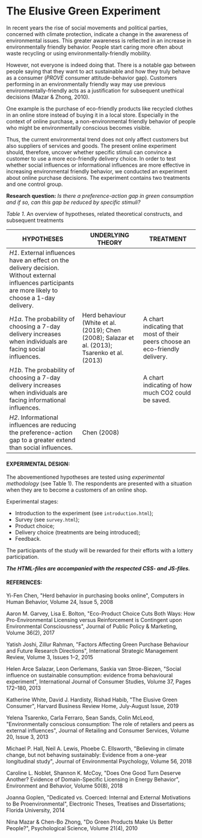 # The Elusive Green Experiment





In recent years the rise of social movements and political parties, concerned with climate protection, indicate a change in the awareness of environmental issues. This greater awareness is reflected in an increase in environmentally friendly behavior. People start caring more often about waste recycling or using environmentally-friendly mobility.

However, not everyone is indeed doing that. There is a notable gap between people saying that they want to act sustainable and how they truly behave as a consumer (*PROVE* consumer attitude-behavior gap).
Customers performing in an environmentally friendly way may use previous environmentally-friendly acts as a justification for subsequent unethical decisions (Mazar & Zhong, 2010).

One example is the purchase of eco-friendly products like recycled clothes in an online store instead of buying it in a local store.
Especially in the context of online purchase, a non-environmental friendly behavior of people who might be environmentally conscious becomes visible.

Thus, the current environmental trend does not only affect customers but also suppliers of services and goods.
The present online experiment should, therefore, uncover whether specific stimuli can convince a customer to use a more eco-friendly delivery choice.
In order to test whether social influences or informational influences are more effective in increasing environmental friendly behavior, we conducted an experiment about online purchase decisions. The experiment contains two treatments and one control group.

**Research question:** *Is there a preference-action gap in green consumption and if so, can this gap be reduced by specific stimuli?*

*Table 1*. An overview of hypotheses, related theoretical constructs, and subsequent treatments

| HYPOTHESES | UNDERLYING THEORY | TREATMENT |
| --- | --- | --- |
|*H1*. External influences have an effect on the delivery decision. Without external influences participants are more likely to choose a 1-day delivery. |
|*H1a*. The probability of choosing a 7-day delivery increases when individuals are facing social influences. | Herd behaviour (White et al. (2019); Chen (2008); Salazar et al. (2013); Tsarenko et al. (2013) |A chart indicating that most of their peers choose an eco-friendly delivery. |
|*H1b*. The probability of choosing a 7-day delivery increases when individuals are facing informational influences. ||A chart indicating of how much CO2 could be saved. |
|*H2*. Informational influences are reducing the preference-action gap to a greater extend than social influences. |Chen (2008)||
    
#### EXPERIMENTAL DESIGN:
The abovementioned hypotheses are tested using *experimental methodology* (see Table 1).
The respondents are presented with a situation when they are to become a customers of an online shop.

Experimental stages:
- Introduction to the experiment (see `introduction.html`);
- Survey (see `survey.html`);
- Product choice;
- Delivery choice (treatments are being introduced);
- Feedback.

The participants of the study will be rewarded for their efforts with a lottery participation.


***The HTML-files are accompanied with the respected CSS- and JS-files.***


#### REFERENCES: 

Yi-Fen Chen,
"Herd behavior in purchasing books online",
Computers in Human Behavior,
Volume 24, Issue 5,
2008

Aaron M. Garvey, Lisa E. Bolton, 
"Eco-Product Choice Cuts Both Ways: How Pro-Environmental Licensing versus Reinforcement is Contingent upon Environmental Consciousness",
Journal of Public Policy & Marketing,
Volume 36(2),
2017

Yatish Joshi, Zillur Rahman,
"Factors Affecting Green Purchase Behaviour and Future Research Directions",
International Strategic Management Review,
Volume 3, Issues 1–2,
2015

Helen Arce Salazar, Leon Oerlemans, Saskia van Stroe-Biezen,
"Social influence on sustainable consumption: evidence froma behavioural experiment",
International Journal of Consumer Studies,
Volume 37, Pages 172–180,
2013

Katherine White, David J. Hardisty, Rishad Habib,
"The Elusive Green Consumer",
Harvard Business Review Home,
July-August Issue,
2019

Yelena Tsarenko, Carla Ferraro, Sean Sands, Colin McLeod,
"Environmentally conscious consumption: The role of retailers and peers as external influences",
Journal of Retailing and Consumer Services,
Volume 20, Issue 3,
2013

Michael P. Hall, Neil A. Lewis, Phoebe C. Ellsworth,
"Believing in climate change, but not behaving sustainably: Evidence from a one-year longitudinal study",
Journal of Environmental Psychology,
Volume 56,
2018

Caroline L. Noblet, Shannon K. McCoy,
"Does One Good Turn Deserve Another? Evidence of Domain-Specific Licensing in Energy Behavior",
Environment and Behavior,
Volume 50(8),
2018

Joanna Goplen, 
"Dedicated vs. Coerced: Internal and External Motivations to Be Proenvironmental",
Electronic Theses, Treatises and Dissertations; Florida University,
2014

Nina Mazar & Chen-Bo Zhong, "Do Green Products Make Us Better People?",
Psychological Science, 
Volume 21(4),
2010

